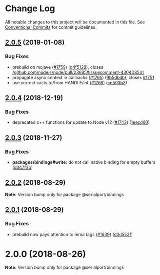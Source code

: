 # Change Log

All notable changes to this project will be documented in this file.
See [Conventional Commits](https://conventionalcommits.org) for commit guidelines.

## [2.0.5](https://github.com/node-serialport/node-serialport/compare/@serialport/bindings@2.0.4...@serialport/bindings@2.0.5) (2019-01-08)


### Bug Fixes

* prebuild on mojave ([#1759](https://github.com/node-serialport/node-serialport/issues/1759)) ([d4f5128](https://github.com/node-serialport/node-serialport/commit/d4f5128)), closes [/github.com/nodejs/node/pull/23685#issuecomment-430408541](https://github.com//github.com/nodejs/node/pull/23685/issues/issuecomment-430408541)
* propagate async context in callbacks ([#1765](https://github.com/node-serialport/node-serialport/issues/1765)) ([9b5dbdb](https://github.com/node-serialport/node-serialport/commit/9b5dbdb)), closes [#1751](https://github.com/node-serialport/node-serialport/issues/1751)
* use correct casts to/from HANDLE/int ([#1766](https://github.com/node-serialport/node-serialport/issues/1766)) ([ce503b3](https://github.com/node-serialport/node-serialport/commit/ce503b3))





## [2.0.4](https://github.com/node-serialport/node-serialport/compare/@serialport/bindings@2.0.3...@serialport/bindings@2.0.4) (2018-12-19)


### Bug Fixes

* deprecated c++ functions for update to Node v12 ([#1743](https://github.com/node-serialport/node-serialport/issues/1743)) ([1eecd60](https://github.com/node-serialport/node-serialport/commit/1eecd60))





## [2.0.3](https://github.com/node-serialport/node-serialport/compare/@serialport/bindings@2.0.2...@serialport/bindings@2.0.3) (2018-11-27)


### Bug Fixes

* **packages/bindings#write:** do not call native binding for empty buffers ([d347f3b](https://github.com/node-serialport/node-serialport/commit/d347f3b))





<a name="2.0.2"></a>
## [2.0.2](https://github.com/node-serialport/node-serialport/compare/@serialport/bindings@2.0.1...@serialport/bindings@2.0.2) (2018-08-29)

**Note:** Version bump only for package @serialport/bindings





<a name="2.0.1"></a>
## [2.0.1](https://github.com/node-serialport/node-serialport/compare/@serialport/bindings@2.0.0...@serialport/bindings@2.0.1) (2018-08-29)


### Bug Fixes

* prebuild now pays attention to lerna tags ([#1639](https://github.com/node-serialport/node-serialport/issues/1639)) ([d3d553f](https://github.com/node-serialport/node-serialport/commit/d3d553f))





<a name="2.0.0"></a>
# 2.0.0 (2018-08-26)

**Note:** Version bump only for package @serialport/bindings
